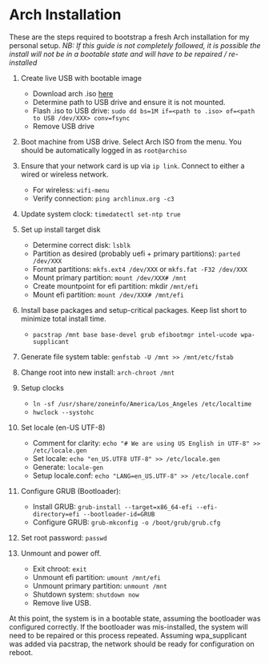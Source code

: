 # Arch Installation

These are the steps required to bootstrap a fresh Arch installation for my personal setup.
*NB: If this guide is not completely followed, it is possible the install will not be in a
bootable state and will have to be repaired / re-installed*

1.  Create live USB with bootable image
    *  Download arch .iso [here](https://www.archlinux.org/download/)
    *  Determine path to USB drive and ensure it is not mounted.
    *  Flash .iso to USB drive: `sudo dd bs=1M if=<path to .iso> of=<path to USB /dev/XXX> conv=fsync`
    *  Remove USB drive

2.  Boot machine from USB drive. Select Arch ISO from the menu. 
    You should be automatically logged in as `root@archiso`

3.  Ensure that your network card is up via `ip link`. Connect to either a wired or wireless network.
    *  For wireless: `wifi-menu`
    *  Verify connection: `ping archlinux.org -c3`

4.  Update system clock: `timedatectl set-ntp true`

5.  Set up install target disk
    *  Determine correct disk: `lsblk`
    *  Partition as desired (probably uefi + primary partitions): `parted /dev/XXX`
    *  Format partitions: `mkfs.ext4 /dev/XXX` or `mkfs.fat -F32 /dev/XXX`
    *  Mount primary partition: `mount /dev/XXX# /mnt`
    *  Create mountpoint for efi partition: mkdir `/mnt/efi`
    *  Mount efi partition: `mount /dev/XXX# /mnt/efi`

6.  Install base packages and setup-critical packages. Keep list short to minimize total install time.
    *  `pacstrap /mnt base base-devel grub efibootmgr intel-ucode wpa-supplicant`

7.  Generate file system table: `genfstab -U /mnt >> /mnt/etc/fstab`

8.  Change root into new install: `arch-chroot /mnt`

9.  Setup clocks
    *  `ln -sf /usr/share/zoneinfo/America/Los_Angeles /etc/localtime`
    *  `hwclock --systohc`

10. Set locale (en-US UTF-8)
    *  Comment for clarity: `echo "# We are using US English in UTF-8" >> /etc/locale.gen`
    *  Set locale: `echo "en_US.UTF8 UTF-8" >> /etc/locale.gen`
    *  Generate:   `locale-gen`
    *  Setup locale.conf: `echo "LANG=en_US.UTF-8" >> /etc/locale.conf`

11. Configure GRUB (Bootloader):
    *  Install GRUB:   `grub-install --target=x86_64-efi --efi-directory=efi --bootloader-id=GRUB`
    *  Configure GRUB: `grub-mkconfig -o /boot/grub/grub.cfg`

12. Set root password: `passwd`

13. Unmount and power off.
    *  Exit chroot: `exit`
    *  Unmount efi partition: `umount /mnt/efi`
    *  Unmount primary partition: `unmount /mnt`
    *  Shutdown system: `shutdown now`
    *  Remove live USB.

At this point, the system is in a bootable state, assuming the bootloader was configured correctly.
If the bootloader was mis-installed, the system will need to be repaired or this process repeated.
Assuming wpa_supplicant was added via pacstrap, the network should be ready for configuration on reboot.
